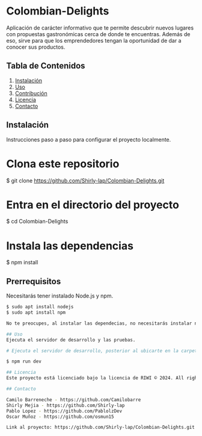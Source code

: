 # Colombian-Delights

Aplicación de carácter informativo que te permite descubrir nuevos lugares con propuestas gastronómicas cerca de donde te encuentras. Además de eso, sirve para que los emprendedores tengan la oportunidad de dar a conocer sus productos.

## Tabla de Contenidos

1. [Instalación](#instalación)
2. [Uso](#uso)
3. [Contribución](#contribución)
4. [Licencia](#licencia)
5. [Contacto](#contacto)

## Instalación

Instrucciones paso a paso para configurar el proyecto localmente.

# Clona este repositorio
$ git clone https://github.com/Shirly-lap/Colombian-Delights.git

# Entra en el directorio del proyecto
$ cd Colombian-Delights

# Instala las dependencias
$ npm install

## Prerrequisitos

Necesitarás tener instalado Node.js y npm.

```bash
$ sudo apt install nodejs
$ sudo apt install npm

No te preocupes, al instalar las dependecias, no necesitarás instalar nada más para que te funcione correctamente la aplicación.

## Uso
Ejecuta el servidor de desarrollo y las pruebas.

# Ejecuta el servidor de desarrollo, posterior al ubicarte en la carpeta correspondiente del proyecto (cd Colombian-Delights)

$ npm run dev

## Licencia
Este proyecto está licenciado bajo la licencia de RIWI © 2024. All rights reserved.

## Contacto

Camilo Barreneche - https://github.com/Camilobarre
Shirly Mejia - https://github.com/Shirly-lap
Pablo Lopez - https://github.com/PablolzDev
Oscar Muñoz - https://github.com/osmun15

Link al proyecto: https://github.com/Shirly-lap/Colombian-Delights.git